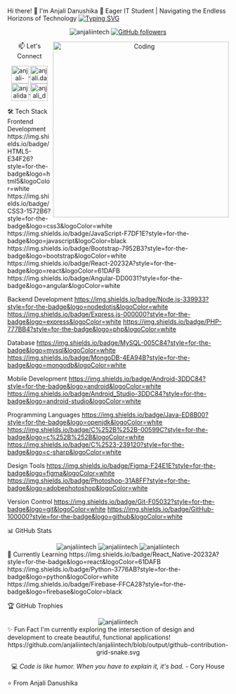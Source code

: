 Hi there! 👋 I'm Anjali Danushika
🚀 Eager IT Student | Navigating the Endless Horizons of Technology
<a href="https://git.io/typing-svg"><img src="https://readme-typing-svg.demolab.com?font=Fira+Code&pause=1000&color=FF7F50&center=true&vCenter=true&width=435&lines=Full+Stack+Developer;UI%2FUX+Enthusiast;Tech+Explorer;Continuous+Learner" alt="Typing SVG" /></a>

<p align="center"> <img src="https://komarev.com/ghpvc/?username=anjaliintech&label=Profile%20views&color=0e75b6&style=flat" alt="anjaliintech" /> <a href="https://github.com/anjaliintech?tab=followers"> <img alt="GitHub followers" src="https://img.shields.io/github/followers/anjaliintech?color=green&logo=github"> </a> </p>
<div align="center"> <img align="right" alt="Coding" width="400" src="https://media.giphy.com/media/qgQUggAC3Pfv687qPC/giphy.gif">
📫 Let's Connect
<p> <a href="https://linkedin.com/in/anjali-danushika" target="blank"> <img align="center" src="https://skillicons.dev/icons?i=linkedin" alt="anjali-danushika" height="40" width="40"/> </a> <a href="https://fb.com/anjali.danushika" target="blank"> <img align="center" src="https://skillicons.dev/icons?i=facebook" alt="anjali.danushika" height="40" width="40"/> </a> <a href="mailto:anjalidanushika21@gmail.com" target="blank"> <img align="center" src="https://skillicons.dev/icons?i=gmail" alt="anjalidanushika21" height="40" width="40"/> </a> <a href="https://instagram.com/anjali_danushika" target="blank"> <img align="center" src="https://skillicons.dev/icons?i=instagram" alt="anjali_danushika" height="40" width="40"/> </a> </p> </div>
🛠️ Tech Stack
Frontend Development
https://img.shields.io/badge/HTML5-E34F26?style=for-the-badge&logo=html5&logoColor=white
https://img.shields.io/badge/CSS3-1572B6?style=for-the-badge&logo=css3&logoColor=white
https://img.shields.io/badge/JavaScript-F7DF1E?style=for-the-badge&logo=javascript&logoColor=black
https://img.shields.io/badge/Bootstrap-7952B3?style=for-the-badge&logo=bootstrap&logoColor=white
https://img.shields.io/badge/React-20232A?style=for-the-badge&logo=react&logoColor=61DAFB
https://img.shields.io/badge/Angular-DD0031?style=for-the-badge&logo=angular&logoColor=white

Backend Development
https://img.shields.io/badge/Node.js-339933?style=for-the-badge&logo=nodedotjs&logoColor=white
https://img.shields.io/badge/Express.js-000000?style=for-the-badge&logo=express&logoColor=white
https://img.shields.io/badge/PHP-777BB4?style=for-the-badge&logo=php&logoColor=white

Database
https://img.shields.io/badge/MySQL-005C84?style=for-the-badge&logo=mysql&logoColor=white
https://img.shields.io/badge/MongoDB-4EA94B?style=for-the-badge&logo=mongodb&logoColor=white

Mobile Development
https://img.shields.io/badge/Android-3DDC84?style=for-the-badge&logo=android&logoColor=white
https://img.shields.io/badge/Android_Studio-3DDC84?style=for-the-badge&logo=android-studio&logoColor=white

Programming Languages
https://img.shields.io/badge/Java-ED8B00?style=for-the-badge&logo=openjdk&logoColor=white
https://img.shields.io/badge/C%252B%252B-00599C?style=for-the-badge&logo=c%252B%252B&logoColor=white
https://img.shields.io/badge/C%2523-239120?style=for-the-badge&logo=c-sharp&logoColor=white

Design Tools
https://img.shields.io/badge/Figma-F24E1E?style=for-the-badge&logo=figma&logoColor=white
https://img.shields.io/badge/Photoshop-31A8FF?style=for-the-badge&logo=adobephotoshop&logoColor=white

Version Control
https://img.shields.io/badge/Git-F05032?style=for-the-badge&logo=git&logoColor=white
https://img.shields.io/badge/GitHub-100000?style=for-the-badge&logo=github&logoColor=white

📊 GitHub Stats
<div align="center"> <img src="https://github-readme-stats.vercel.app/api?username=anjaliintech&show_icons=true&theme=radical" alt="anjaliintech" /> <img src="https://github-readme-streak-stats.herokuapp.com/?user=anjaliintech&theme=radical" alt="anjaliintech" /> <img src="https://github-readme-stats.vercel.app/api/top-langs?username=anjaliintech&show_icons=true&locale=en&layout=compact&theme=radical" alt="anjaliintech" /> </div>
🎯 Currently Learning
https://img.shields.io/badge/React_Native-20232A?style=for-the-badge&logo=react&logoColor=61DAFB
https://img.shields.io/badge/Python-3776AB?style=for-the-badge&logo=python&logoColor=white
https://img.shields.io/badge/Firebase-FFCA28?style=for-the-badge&logo=firebase&logoColor=black

🏆 GitHub Trophies
<div align="center"> <img src="https://github-profile-trophy.vercel.app/?username=anjaliintech&theme=radical&no-frame=true&row=1&column=7" alt="anjaliintech" /> </div>
✨ Fun Fact
I'm currently exploring the intersection of design and development to create beautiful, functional applications!

<div align="center">
https://github.com/anjaliintech/anjaliintech/blob/output/github-contribution-grid-snake.svg

<p>💻 <i>Code is like humor. When you have to explain it, it's bad.</i> - Cory House</p> </div>
⭐️ From Anjali Danushika
